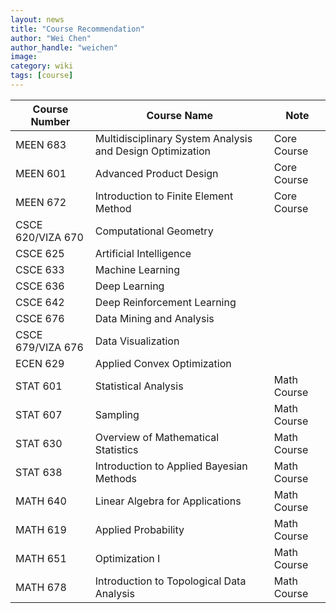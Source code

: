 ```yaml
---
layout: news
title: "Course Recommendation"
author: "Wei Chen"
author_handle: "weichen"
image: 
category: wiki
tags: [course]
---
```


| Course Number      | Course Name                                               | Note        |
|--------------------|-----------------------------------------------------------|-------------|
| MEEN 683           | Multidisciplinary System Analysis and Design Optimization | Core Course |
| MEEN 601           | Advanced Product Design                                   | Core Course |
| MEEN 672           | Introduction to Finite Element Method                     | Core Course |
| CSCE 620/VIZA 670  | Computational Geometry                                    |             |
| CSCE 625           | Artificial Intelligence                                   |             |
| CSCE 633           | Machine Learning                                          |             |
| CSCE 636           | Deep Learning                                             |             |
| CSCE 642           | Deep Reinforcement Learning                               |             |
| CSCE 676           | Data Mining and Analysis                                  |             |
| CSCE 679/VIZA 676  | Data Visualization                                        |             |
| ECEN 629           | Applied Convex Optimization                               |             |
| STAT 601           | Statistical Analysis                                      | Math Course |
| STAT 607           | Sampling                                                  | Math Course |
| STAT 630           | Overview of Mathematical Statistics                       | Math Course |
| STAT 638           | Introduction to Applied Bayesian Methods                  | Math Course |
| MATH 640           | Linear Algebra for Applications                           | Math Course |
| MATH 619           | Applied Probability                                       | Math Course |
| MATH 651           | Optimization I                                            | Math Course |
| MATH 678           | Introduction to Topological Data Analysis                 | Math Course |
